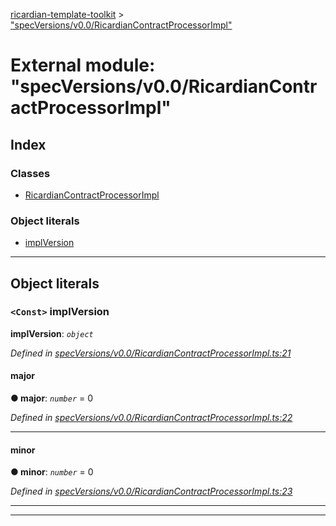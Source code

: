 [ricardian-template-toolkit](../README.md) > ["specVersions/v0.0/RicardianContractProcessorImpl"](../modules/_specversions_v0_0_ricardiancontractprocessorimpl_.md)

# External module: "specVersions/v0.0/RicardianContractProcessorImpl"

## Index

### Classes

* [RicardianContractProcessorImpl](../classes/_specversions_v0_0_ricardiancontractprocessorimpl_.ricardiancontractprocessorimpl.md)

### Object literals

* [implVersion](_specversions_v0_0_ricardiancontractprocessorimpl_.md#implversion)

---

## Object literals

<a id="implversion"></a>

### `<Const>` implVersion

**implVersion**: *`object`*

*Defined in [specVersions/v0.0/RicardianContractProcessorImpl.ts:21](https://github.com/EOSIO/ricardian-template-toolkit/blob/1bed127/src/specVersions/v0.0/RicardianContractProcessorImpl.ts#L21)*

<a id="implversion.major"></a>

####  major

**● major**: *`number`* = 0

*Defined in [specVersions/v0.0/RicardianContractProcessorImpl.ts:22](https://github.com/EOSIO/ricardian-template-toolkit/blob/1bed127/src/specVersions/v0.0/RicardianContractProcessorImpl.ts#L22)*

___
<a id="implversion.minor"></a>

####  minor

**● minor**: *`number`* = 0

*Defined in [specVersions/v0.0/RicardianContractProcessorImpl.ts:23](https://github.com/EOSIO/ricardian-template-toolkit/blob/1bed127/src/specVersions/v0.0/RicardianContractProcessorImpl.ts#L23)*

___

___

